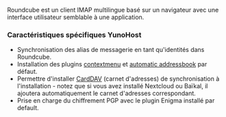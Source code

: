 Roundcube est un client IMAP multilingue basé sur un navigateur avec une interface utilisateur semblable à une application.

### Caractéristiques spécifiques YunoHost

- Synchronisation des alias de messagerie en tant qu'identités dans Roundcube.
- Installation des plugins [contextmenu](https://packagist.org/packages/johndoh/contextmenu) et [automatic addressbook](https://packagist.org/packages/projectmyst/automatic_addressbook) par défaut.
- Permettre d'installer [CardDAV](https://packagist.org/packages/roundcube/carddav) (carnet d'adresses) de synchronisation à l'installation - notez que si vous avez installé Nextcloud ou Baïkal, il ajoutera automatiquement le carnet d'adresses correspondant.
- Prise en charge du chiffrement PGP avec le plugin Enigma installé par default.
